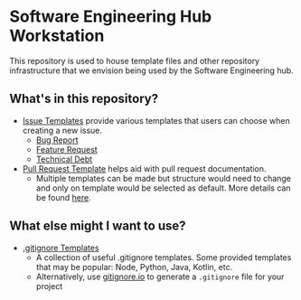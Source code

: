 # Software Engineering Hub Workstation
This repository is used to house template files and other repository infrastructure that we envision being used by the Software Engineering hub.

## What's in this repository?
- [Issue Templates](.github/ISSUE_TEMPLATE) provide various templates that users can choose when creating a new issue.
  -   [Bug Report](.github/ISSUE_TEMPLATE/bug_report.md)
  -   [Feature Request](.github/ISSUE_TEMPLATE/feature_request.md)
  -   [Technical Debt](.github/ISSUE_TEMPLATE/technical_debt.md)
- [Pull Request Template](.github/pull_request_template.md) helps aid with pull request documentation.
  - Multiple templates can be made but structure would need to change and only on template would be selected as default. More details can be found [here](https://docs.github.com/en/communities/using-templates-to-encourage-useful-issues-and-pull-requests/creating-a-pull-request-template-for-your-repository).
 
## What else might I want to use?
- [.gitignore Templates](https://github.com/github/gitignore)
  - A collection of useful .gitignore templates. Some provided templates that may be popular: Node, Python, Java, Kotlin, etc.
  - Alternatively, use [gitignore.io](https://www.gitignore.io) to generate a `.gitignore` file for your project
